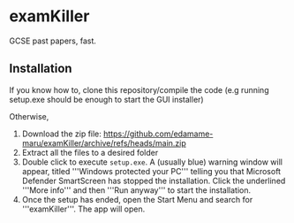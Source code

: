 # examKiller
GCSE past papers, fast.

## Installation
If you know how to, clone this repository/compile the code (e.g running setup.exe should be enough to start the GUI installer)

Otherwise, 
1. Download the zip file: https://github.com/edamame-maru/examKiller/archive/refs/heads/main.zip
2. Extract all the files to a desired folder
3. Double click to execute ```setup.exe```. A (usually blue) warning window will appear, titled '''Windows protected your PC''' telling you that Microsoft Defender SmartScreen has stopped the installation. Click the underlined '''More info''' and then '''Run anyway''' to start the installation.
4. Once the setup has ended, open the Start Menu and search for '''examKiller'''. The app will open.
